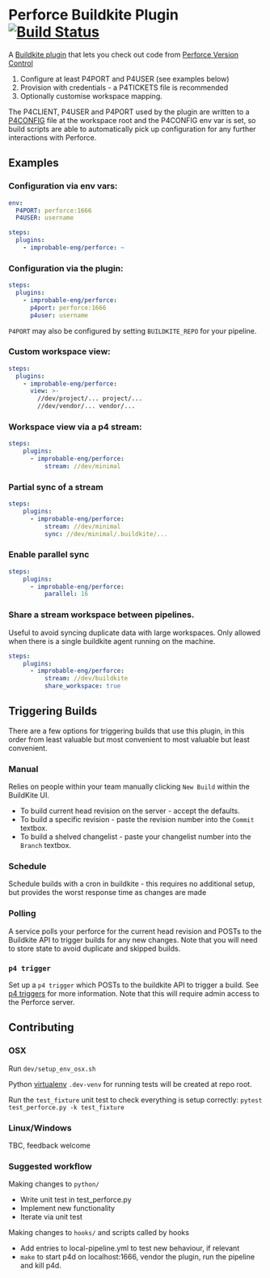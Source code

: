 # Perforce Buildkite Plugin [![Build Status](https://travis-ci.com/ca-johnson/perforce-buildkite-plugin.svg?branch=master)](https://travis-ci.com/ca-johnson/perforce-buildkite-plugin)

A [Buildkite plugin](https://buildkite.com/docs/agent/v3/plugins) that lets you check out code from [Perforce Version Control](https://www.perforce.com/products/helix-core)

1. Configure at least P4PORT and P4USER (see examples below)
2. Provision with credentials - a P4TICKETS file is recommended
3. Optionally customise workspace mapping.

The P4CLIENT, P4USER and P4PORT used by the plugin are written to a [P4CONFIG](https://www.perforce.com/manuals/v16.2/cmdref/P4CONFIG.html) file at the workspace root and the P4CONFIG env var is set, so build scripts are able to automatically pick up configuration for any further interactions with Perforce.

## Examples

### Configuration via env vars:

```yaml
env:
  P4PORT: perforce:1666
  P4USER: username

steps:
  plugins:
    - improbable-eng/perforce: ~
```

### Configuration via the plugin:

```yaml
steps:
  plugins:
    - improbable-eng/perforce:
      p4port: perforce:1666
      p4user: username
```

`P4PORT` may also be configured by setting `BUILDKITE_REPO` for your pipeline.

### Custom workspace view:

```yaml
steps:
  plugins:
    - improbable-eng/perforce:
      view: >-
        //dev/project/... project/...
        //dev/vendor/... vendor/...
```

### Workspace view via a p4 stream:

```yaml
steps:
    plugins:
      - improbable-eng/perforce:
          stream: //dev/minimal
```

### Partial sync of a stream

```yaml
steps:
    plugins:
      - improbable-eng/perforce:
          stream: //dev/minimal
          sync: //dev/minimal/.buildkite/...
```

### Enable parallel sync

```yaml
steps:
    plugins:
      - improbable-eng/perforce:
          parallel: 16
```

### Share a stream workspace between pipelines.

Useful to avoid syncing duplicate data with large workspaces.
Only allowed when there is a single buildkite agent running on the machine.

```yaml
steps:
    plugins:
      - improbable-eng/perforce:
          stream: //dev/buildkite
          share_workspace: true
```

## Triggering Builds

There are a few options for triggering builds that use this plugin, in this order from least valuable but most convenient to most valuable but least convenient.

### Manual

Relies on people within your team manually clicking `New Build` within the BuildKite UI.

* To build current head revision on the server - accept the defaults.
* To build a specific revision - paste the revision number into the `Commit` textbox.
* To build a shelved changelist - paste your changelist number into the `Branch` textbox.

### Schedule

Schedule builds with a cron in buildkite - this requires no additional setup, but provides the worst response time as changes are made

### Polling

A service polls your perforce for the current head revision and POSTs to the Buildkite API to trigger builds for any new changes. Note that you will need to store state to avoid duplicate and skipped builds.

### `p4 trigger`

Set up a `p4 trigger` which POSTs to the buildkite API to trigger a build. See [p4 triggers](https://www.perforce.com/manuals/v18.1/cmdref/Content/CmdRef/p4_triggers.html) for more information. Note that this will require admin access to the Perforce server.

## Contributing

### OSX

Run `dev/setup_env_osx.sh`

Python [virtualenv](https://docs.python.org/3/tutorial/venv.html) `.dev-venv` for running tests will be created at repo root.

Run the `test_fixture` unit test to check everything is setup correctly: `pytest test_perforce.py -k test_fixture`

### Linux/Windows

TBC, feedback welcome

### Suggested workflow

Making changes to `python/`

* Write unit test in test_perforce.py
* Implement new functionality
* Iterate via unit test

Making changes to `hooks/` and scripts called by hooks

* Add entries to local-pipeline.yml to test new behaviour, if relevant
* `make` to start p4d on localhost:1666, vendor the plugin, run the pipeline and kill p4d.
